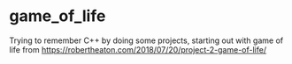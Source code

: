 # game_of_life
Trying to remember C++ by doing some projects, starting out with game of life from https://robertheaton.com/2018/07/20/project-2-game-of-life/

